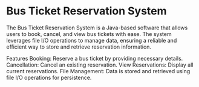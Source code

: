 # Bus Ticket Reservation System
The Bus Ticket Reservation System is a Java-based software that allows users to book, cancel, and view bus tickets with ease. The system leverages file I/O operations to manage data, ensuring a reliable and efficient way to store and retrieve reservation information.

Features
Booking: Reserve a bus ticket by providing necessary details.
Cancellation: Cancel an existing reservation.
View Reservations: Display all current reservations.
File Management: Data is stored and retrieved using file I/O operations for persistence.
